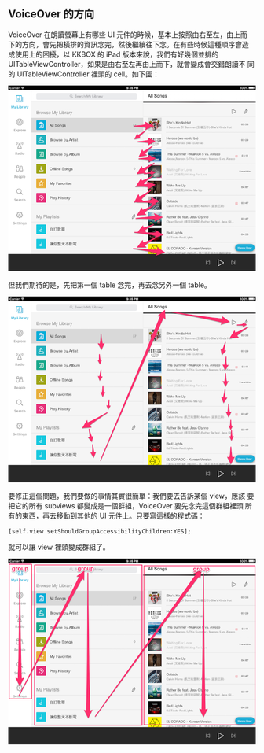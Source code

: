 VoiceOver 的方向
----------------

VoiceOver 在朗讀螢幕上有哪些 UI 元件的時候，基本上按照由右至左，由上而
下的方向，會先把橫排的資訊念完，然後繼續往下念。在有些時候這種順序會造
成使用上的困擾，以 KKBOX 的 iPad 版本來說，我們有好幾個並排的
UITableViewController，如果是由右至左再由上而下，就會變成會交錯朗讀不
同的 UITableViewController 裡頭的 cell。如下圖：

![dir1.png](dir1.png)

但我們期待的是，先把第一個 table 念完，再去念另外一個 table。

![dir2.png](dir2.png)

要修正這個問題，我們要做的事情其實很簡單：我們要去告訴某個 view，應該
要把它的所有 subviews 都變成是一個群組，VoiceOver 要先念完這個群組裡頭
所有的東西，再去移動到其他的 UI 元件上。只要寫這樣的程式碼：

``` objc
[self.view setShouldGroupAccessibilityChildren:YES];
```

就可以讓 view 裡頭變成群組了。

![dir3.png](dir3.png)
